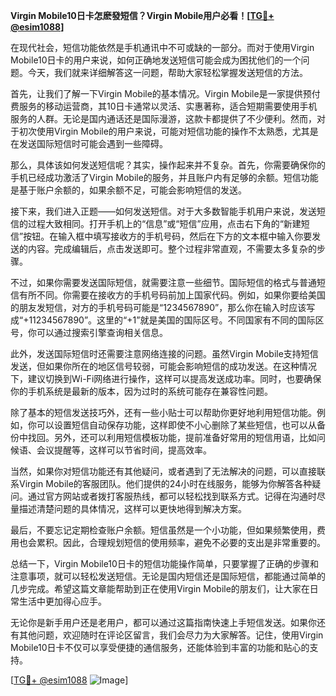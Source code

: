 **Virgin Mobile10日卡怎麽發短信？Virgin Mobile用户必看！[[TG💪+ @esim1088](https://t.me/s/esim1088)]**

在现代社会，短信功能依然是手机通讯中不可或缺的一部分。而对于使用Virgin Mobile10日卡的用户来说，如何正确地发送短信可能会成为困扰他们的一个问题。今天，我们就来详细解答这一问题，帮助大家轻松掌握发送短信的方法。

首先，让我们了解一下Virgin Mobile的基本情况。Virgin Mobile是一家提供预付费服务的移动运营商，其10日卡通常以灵活、实惠著称，适合短期需要使用手机服务的人群。无论是国内通话还是国际漫游，这款卡都提供了不少便利。然而，对于初次使用Virgin Mobile的用户来说，可能对短信功能的操作不太熟悉，尤其是在发送国际短信时可能会遇到一些障碍。

那么，具体该如何发送短信呢？其实，操作起来并不复杂。首先，你需要确保你的手机已经成功激活了Virgin Mobile的服务，并且账户内有足够的余额。短信功能是基于账户余额的，如果余额不足，可能会影响短信的发送。

接下来，我们进入正题——如何发送短信。对于大多数智能手机用户来说，发送短信的过程大致相同。打开手机上的“信息”或“短信”应用，点击右下角的“新建短信”按钮。在输入框中填写接收方的手机号码，然后在下方的文本框中输入你要发送的内容。完成编辑后，点击发送即可。整个过程非常直观，不需要太多复杂的步骤。

不过，如果你需要发送国际短信，就需要注意一些细节。国际短信的格式与普通短信有所不同。你需要在接收方的手机号码前加上国家代码。例如，如果你要给美国的朋友发短信，对方的手机号码可能是“1234567890”，那么你在输入时应该写成“+11234567890”。这里的“+1”就是美国的国际区号。不同国家有不同的国际区号，你可以通过搜索引擎查询相关信息。

此外，发送国际短信时还需要注意网络连接的问题。虽然Virgin Mobile支持短信发送，但如果你所在的地区信号较弱，可能会影响短信的成功发送。在这种情况下，建议切换到Wi-Fi网络进行操作，这样可以提高发送成功率。同时，也要确保你的手机系统是最新的版本，因为过时的系统可能存在兼容性问题。

除了基本的短信发送技巧外，还有一些小贴士可以帮助你更好地利用短信功能。例如，你可以设置短信自动保存功能，这样即使不小心删除了某些短信，也可以从备份中找回。另外，还可以利用短信模板功能，提前准备好常用的短信用语，比如问候语、会议提醒等，这样可以节省时间，提高效率。

当然，如果你对短信功能还有其他疑问，或者遇到了无法解决的问题，可以直接联系Virgin Mobile的客服团队。他们提供的24小时在线服务，能够为你解答各种疑问。通过官方网站或者拨打客服热线，都可以轻松找到联系方式。记得在沟通时尽量描述清楚问题的具体情况，这样可以更快地得到解决方案。

最后，不要忘记定期检查账户余额。短信虽然是一个小功能，但如果频繁使用，费用也会累积。因此，合理规划短信的使用频率，避免不必要的支出是非常重要的。

总结一下，Virgin Mobile10日卡的短信功能操作简单，只要掌握了正确的步骤和注意事项，就可以轻松发送短信。无论是国内短信还是国际短信，都能通过简单的几步完成。希望这篇文章能帮助到正在使用Virgin Mobile的朋友们，让大家在日常生活中更加得心应手。

无论你是新手用户还是老用户，都可以通过这篇指南快速上手短信发送。如果你还有其他问题，欢迎随时在评论区留言，我们会尽力为大家解答。记住，使用Virgin Mobile10日卡不仅可以享受便捷的通信服务，还能体验到丰富的功能和贴心的支持。

[[TG💪+ @esim1088](https://t.me/s/esim1088) ![Image](https://i.postimg.cc/4NQfJmqS/Snipaste-2025-05-13-00-14-12.png)]